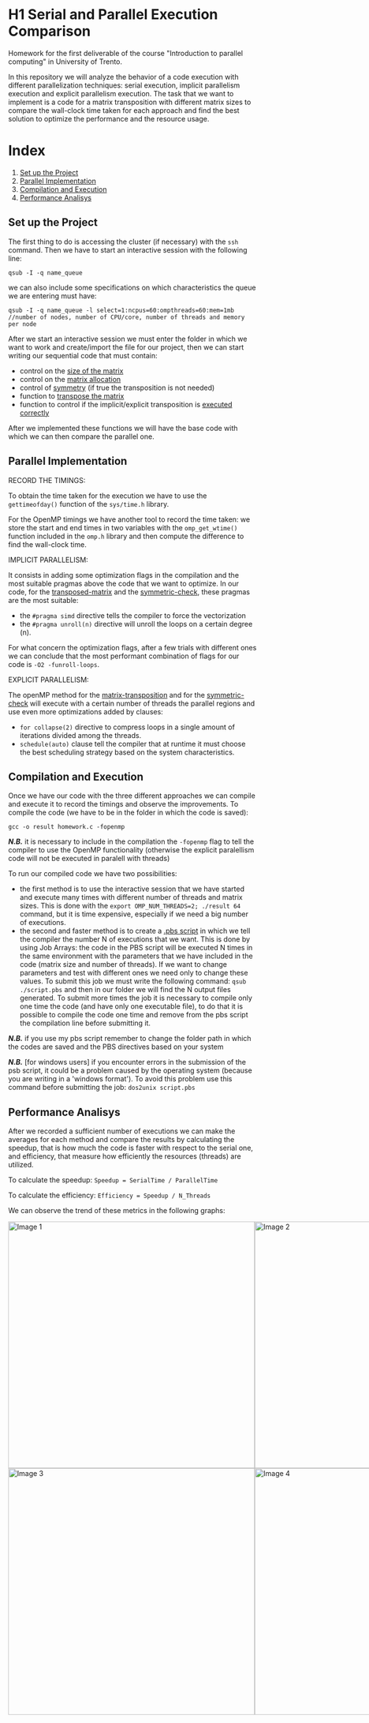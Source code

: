 # H1 Serial and Parallel Execution Comparison
Homework for the first deliverable of the course "Introduction to parallel computing" in University of Trento.

In this repository we will analyze the behavior of a code execution with different parallelization techniques: serial execution, implicit parallelism execution and explicit parallelism execution.
The task that we want to implement is a code for a matrix transposition with different matrix sizes to compare the wall-clock time taken for each approach and find the best solution to optimize the performance and the resource usage.  

# Index
1. [Set up the Project](#set-up-the-project)
2. [Parallel Implementation](#parallel-implementation)
3. [Compilation and Execution](#compilation-and-execution)
4. [Performance Analisys](#performance-analisys)

## Set up the Project
The first thing to do is accessing the cluster (if necessary) with the `ssh` command. Then we have to start an interactive session with the following line:
```
qsub -I -q name_queue 
```
we can also include some specifications on which characteristics the queue we are entering must have:
```
qsub -I -q name_queue -l select=1:ncpus=60:ompthreads=60:mem=1mb
//number of nodes, number of CPU/core, number of threads and memory per node 
```
After we start an interactive session we must enter the folder in which we want to work and create/import the file for our project, then we can start writing our sequential code that must contain:
- control on the [size of the matrix](https://github.com/sophiee03/IntroPARCO-2024-H1/blob/f0f57507d67a5b9177c49b7338466a276ca22a54/code.c#L22)
- control on the [matrix allocation](https://github.com/sophiee03/IntroPARCO-2024-H1/blob/f0f57507d67a5b9177c49b7338466a276ca22a54/code.c#L198)
- control of [symmetry](https://github.com/sophiee03/IntroPARCO-2024-H1/blob/04e2b838caaa45dd578e82cc1c8653a569859f2b/code.c#L56) (if true the transposition is not needed)
- function to [transpose the matrix](https://github.com/sophiee03/IntroPARCO-2024-H1/blob/f0f57507d67a5b9177c49b7338466a276ca22a54/code.c#L124)
- function to control if the implicit/explicit transposition is [executed correctly](https://github.com/sophiee03/IntroPARCO-2024-H1/blob/04e2b838caaa45dd578e82cc1c8653a569859f2b/code.c#L39)

After we implemented these functions we will have the base code with which we can then compare the parallel one.

## Parallel Implementation
RECORD THE TIMINGS:

To obtain the time taken for the execution we have to use the `gettimeofday()` function of the `sys/time.h` library. 

For the OpenMP timings we have another tool to record the time taken: we store the start and end times in two variables with the `omp_get_wtime()` function included in the `omp.h` library and then compute the difference to find the wall-clock time.

IMPLICIT PARALLELISM:

It consists in adding some optimization flags in the compilation and the most suitable pragmas above the code that we want to optimize. In our code, for the [transposed-matrix](https://github.com/sophiee03/IntroPARCO-2024-H1/blob/f0f57507d67a5b9177c49b7338466a276ca22a54/code.c#L141) and the [symmetric-check](https://github.com/sophiee03/IntroPARCO-2024-H1/blob/f0f57507d67a5b9177c49b7338466a276ca22a54/code.c#L77), these pragmas are the most suitable: 
- the `#pragma simd` directive tells the compiler to force the vectorization
- the `#pragma unroll(n)` directive will unroll the loops on a certain degree (n).

For what concern the optimization flags, after a few trials with different ones we can conclude that the most performant combination of flags for our code is `-O2 -funroll-loops`.

EXPLICIT PARALLELISM:

The openMP method for the [matrix-transposition](https://github.com/sophiee03/IntroPARCO-2024-H1/blob/f0f57507d67a5b9177c49b7338466a276ca22a54/code.c#L160) and for the [symmetric-check](https://github.com/sophiee03/IntroPARCO-2024-H1/blob/f0f57507d67a5b9177c49b7338466a276ca22a54/code.c#L102) will execute with a certain number of threads the parallel regions and use even more optimizations added by clauses:
- `for collapse(2)` directive to compress loops in a single amount of iterations divided among the threads. 
- `schedule(auto)` clause tell the compiler that at runtime it must choose the best scheduling strategy based on the system characteristics.

## Compilation and Execution
Once we have our code with the three different approaches we can compile and execute it to record the timings and observe the improvements. 
To compile the code (we have to be in the folder in which the code is saved):
```
gcc -o result homework.c -fopenmp
```
***N.B.*** it is necessary to include in the compilation the `-fopenmp` flag to tell the compiler to use the OpenMP functionality (otherwise the explicit paralellism code will not be executed in paralell with threads)

To run our compiled code we have two possibilities: 
- the first method is to use the interactive session that we have started and execute many times with different number of threads and matrix sizes. This is done with the `export OMP_NUM_THREADS=2; ./result 64` command, but it is time expensive, especially if we need a big number of executions.
- the second and faster method is to create a [.pbs script](script.pbs) in which we tell the compiler the number N of executions that we want. This is done by using Job Arrays: the code in the PBS script will be executed N times in the same environment with the parameters that we have included in the code (matrix size and number of threads). If we want to change parameters and test with different ones we need only to change these values. To submit this job we must write the following command: `qsub ./script.pbs` and then in our folder we will find the N output files generated. To submit more times the job it is necessary to compile only one time the code (and have only one executable file), to do that it is possible to compile the code one time and remove from the pbs script the compilation line before submitting it.

***N.B.*** if you use my pbs script remember to change the folder path in which the codes are saved and the PBS directives based on your system

***N.B.*** [for windows users] if you encounter errors in the submission of the psb script, it could be a problem caused by the operating system (because you are writing in a 'windows format'). To avoid this problem use this command before submitting the job: `dos2unix script.pbs`

## Performance Analisys
After we recorded a sufficient number of executions we can make the averages for each method and compare the results by calculating the speedup, that is how much the code is faster with respect to the serial one, and efficiency, that measure how efficiently the resources (threads) are utilized.

To calculate the speedup:
```Speedup = SerialTime / ParallelTime```

To calculate the efficiency:
```Efficiency = Speedup / N_Threads```

We can observe the trend of these metrics in the following graphs:
<div style="display: flex; justify-content: space-around;">
  <img src="images/speedupmat.png" alt="Image 1" width="500" />
  <img src="images/speedupsym.png" alt="Image 2" width="500" />
</div>
<div style="display: flex; justify-content: space-around;">
  <img src="images/efficiencymat.png" alt="Image 3" width="500" />
  <img src="images/efficiencysym.png" alt="Image 4" width="500" />
</div>
